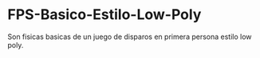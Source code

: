 # FPS-Basico-Estilo-Low-Poly
Son fisicas basicas de un juego de disparos en primera persona estilo low poly. 
